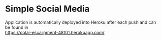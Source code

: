 # Simple Social Media

Application is automatically deployed into Heroku after each push and can be found in
<br>
https://polar-escarpment-48101.herokuapp.com/
